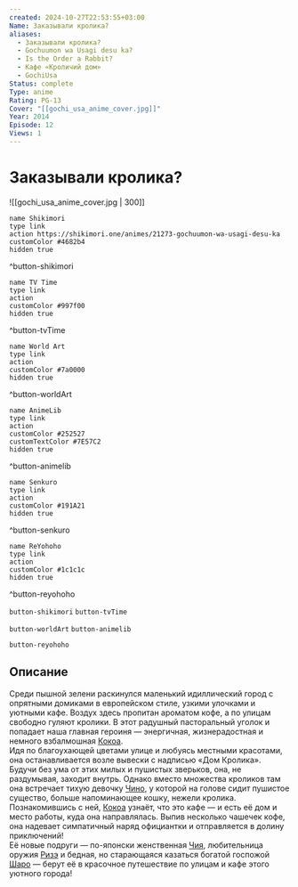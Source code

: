 ```yaml
---
created: 2024-10-27T22:53:55+03:00
Name: Заказывали кролика?
aliases:
  - Заказывали кролика?
  - Gochuumon wa Usagi desu ka?
  - Is the Order a Rabbit?
  - Кафе «Кроличий дом»
  - GochiUsa
Status: complete
Type: anime
Rating: PG-13
Cover: "[[gochi_usa_anime_cover.jpg]]"
Year: 2014
Episode: 12
Views: 1
---
```


# Заказывали кролика?

![[gochi_usa_anime_cover.jpg | 300]]

```button
name Shikimori
type link
action https://shikimori.one/animes/21273-gochuumon-wa-usagi-desu-ka
customColor #4682b4
hidden true
```
^button-shikimori

```button
name TV Time
type link
action 
customColor #997f00
hidden true
```
^button-tvTime

```button
name World Art
type link
action 
customColor #7a0000
hidden true
```
^button-worldArt

```button
name AnimeLib
type link
action 
customColor #252527
customTextColor #7E57C2
hidden true
```
^button-animelib

```button
name Senkuro
type link
action 
customColor #191A21
hidden true
```
^button-senkuro

```button
name ReYohoho
type link
action 
customColor #1c1c1c
hidden true
```
^button-reyohoho



`button-shikimori` `button-tvTime`

`button-worldArt` `button-animelib`

`button-reyohoho`

## Описание

Среди пышной зелени раскинулся маленький идиллический город с опрятными домиками в европейском стиле, узкими улочками и уютными кафе. Воздух здесь пропитан ароматом кофе, а по улицам свободно гуляют кролики. В этот радушный пасторальный уголок и попадает наша главная героиня — энергичная, жизнерадостная и немного взбалмошная [Кокоа](https://shikimori.one/characters/84491-kokoa-hoto).   
Идя по благоухающей цветами улице и любуясь местными красотами, она останавливается возле вывески с надписью «Дом Кролика». Будучи без ума от этих милых и пушистых зверьков, она, не раздумывая, заходит внутрь. Однако вместо множества кроликов там она встречает тихую девочку [Чино](https://shikimori.one/characters/94941-chino-kafuu), у которой на голове сидит пушистое существо, больше напоминающее кошку, нежели кролика.  
Познакомившись с ней, [Кокоа](https://shikimori.one/characters/84491-kokoa-hoto) узнаёт, что это кафе — и есть её дом и место работы, куда она направлялась. Выпив несколько чашечек кофе, она надевает симпатичный наряд официантки и отправляется в долину приключений!  
Её новые подруги — по-японски женственная [Чия](https://shikimori.one/characters/94945-chiya-ujimatsu), любительница оружия [Ризэ](https://shikimori.one/characters/94943-rize-tedeza) и бедная, но старающаяся казаться богатой госпожой [Шаро](https://shikimori.one/characters/94947-sharo-kirima) — берут её в красочное путешествие по улицам и кафе этого уютного города!
